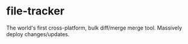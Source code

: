# file-tracker
The world's first cross-platform, bulk diff/merge merge tool.  Massively deploy changes/updates.
